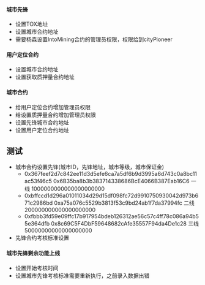 #### 城市先锋

- 设置TOX地址
- 设置城市合约地址
- 需要杨森设置IntoMining合约的管理员权限，权限给到cityPioneer

#### 用户定位合约

- 设置城市合约地址
- 设置获取质押量合约地址

#### 城市合约

- 给用户定位合约增加管理员权限
- 给设置质押量合约增加管理员权限
- 设置先锋城市合约地址
- 设置用户定位合约地址

## 测试

- 城市合约设置先锋(城市ID，先锋地址，城市等级，城市保证金)
    - 0x367feef2d7c842ee11d3d5efe6ca7a5df6b9d3995a6d743c0a8bc11ac53f46c5 0x6B35ba8b3b383714338686BcE4066B387Eab16C6 一线
      1000000000000000000000
    - 0xbffccd1d296a01011034d29d15df098fc72d9910750930042d973b671c2986bd 0xa75a076c5529b3813f53c9bd24ab1f7da37994fc 二线
      200000000000000000000
    - 0xfbbb3fd59e09ffc17b917954bdeb126312ae56c57c4ff78c086a94b55e364dfb 0x8c69C5F4DbF59648682cAfe35557F94da4De1c28 三线
      50000000000000000000
- 先锋合约考核标准设置

#### 城市先锋剩余功能上线

- 设置开始考核时间
- 设置城市先锋考核标准需要重新执行，之前录入数据出错